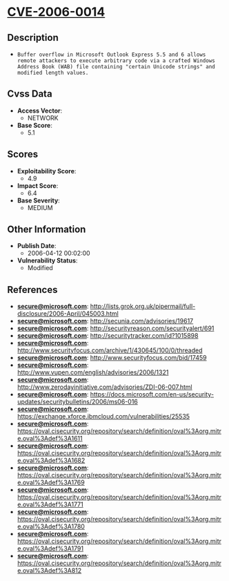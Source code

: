 
# [CVE-2006-0014](http://lists.grok.org.uk/pipermail/full-disclosure/2006-April/045003.html)

## Description

- `Buffer overflow in Microsoft Outlook Express 5.5 and 6 allows remote attackers to execute arbitrary code via a crafted Windows Address Book (WAB) file containing "certain Unicode strings" and modified length values.`

## Cvss Data

- **Access Vector**:
  - NETWORK
- **Base Score**:
  - 5.1

## Scores

- **Exploitability Score**:
  - 4.9
- **Impact Score**:
  - 6.4
- **Base Severity**:
  - MEDIUM

## Other Information

- **Publish Date**:
  - 2006-04-12 00:02:00
- **Vulnerability Status**:
  - Modified

## References

- **secure@microsoft.com**: http://lists.grok.org.uk/pipermail/full-disclosure/2006-April/045003.html
- **secure@microsoft.com**: http://secunia.com/advisories/19617
- **secure@microsoft.com**: http://securityreason.com/securityalert/691
- **secure@microsoft.com**: http://securitytracker.com/id?1015898
- **secure@microsoft.com**: http://www.securityfocus.com/archive/1/430645/100/0/threaded
- **secure@microsoft.com**: http://www.securityfocus.com/bid/17459
- **secure@microsoft.com**: http://www.vupen.com/english/advisories/2006/1321
- **secure@microsoft.com**: http://www.zerodayinitiative.com/advisories/ZDI-06-007.html
- **secure@microsoft.com**: https://docs.microsoft.com/en-us/security-updates/securitybulletins/2006/ms06-016
- **secure@microsoft.com**: https://exchange.xforce.ibmcloud.com/vulnerabilities/25535
- **secure@microsoft.com**: https://oval.cisecurity.org/repository/search/definition/oval%3Aorg.mitre.oval%3Adef%3A1611
- **secure@microsoft.com**: https://oval.cisecurity.org/repository/search/definition/oval%3Aorg.mitre.oval%3Adef%3A1682
- **secure@microsoft.com**: https://oval.cisecurity.org/repository/search/definition/oval%3Aorg.mitre.oval%3Adef%3A1769
- **secure@microsoft.com**: https://oval.cisecurity.org/repository/search/definition/oval%3Aorg.mitre.oval%3Adef%3A1771
- **secure@microsoft.com**: https://oval.cisecurity.org/repository/search/definition/oval%3Aorg.mitre.oval%3Adef%3A1780
- **secure@microsoft.com**: https://oval.cisecurity.org/repository/search/definition/oval%3Aorg.mitre.oval%3Adef%3A1791
- **secure@microsoft.com**: https://oval.cisecurity.org/repository/search/definition/oval%3Aorg.mitre.oval%3Adef%3A812

